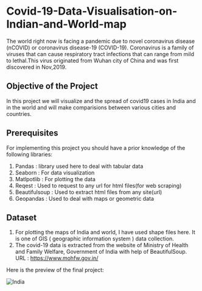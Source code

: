 # Covid-19-Data-Visualisation-on-Indian-and-World-map
The world right now is facing a pandemic due to novel coronavirus disease (nCOVID) or coronavirus disease-19 (COVID-19). Coronavirus is a family of viruses that can cause respiratory tract infections that can range from mild to lethal.This virus originated from Wuhan city of China and was first discovered in Nov,2019.

## Objective of the Project
In this project we will visualize and the spread of covid19 cases in India and in the world and will make comparisions between various cities and countries.

## Prerequisites
For implementing this project you should have a prior knowledge of the following libraries:
1. Pandas : library used here to deal with tabular data
2. Seaborn : For data visualization
3. Matlpotlib : For plotting the data
4. Reqest : Used to request to any url for html files(for web scraping)
5. Beautifulsoup : Used to extract html files from any site(url)
6. Geopandas : Used to deal with maps or geometric data

## Dataset
1. For plotting the maps of India and world, I have used shape files here. It is one of GIS ( geographic information system ) data collection.
2. The covid-19 data is extracted from the website of Ministry of Health and Family Welfare, Government of India with help of BeautifulSoup.
   URL : https://www.mohfw.gov.in/
   

Here is the preview of the final project: 

![India](https://user-images.githubusercontent.com/54080068/100521832-1e842c00-31cc-11eb-8121-c18cc9c297df.png)

